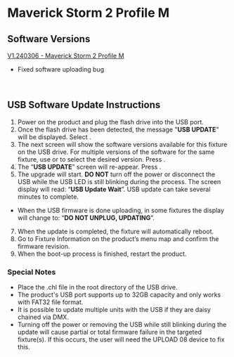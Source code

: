 # Maverick Storm 2 Profile M

## Software Versions

[V1.240306 - Maverick Storm 2 Profile M](https://github.com/Chauvet-Pro/MAVERICKSTORM2PROFILEM/blob/6b275290915e174eab71dc50e73aff3cf809ada2/firmware/V1.240306.zip)
- Fixed software uploading bug

&nbsp; 

## USB Software Update Instructions
1. Power on the product and plug the flash drive into the USB port.
2.	Once the flash drive has been detected, the message "**USB UPDATE**" will be displayed. Select **<YES>**.  
3.	The next screen will show the software versions available for this fixture on the USB drive.  For multiple versions of the software for the same fixture, use **<UP>** or **<DOWN>** to select the desired version.  Press **<ENTER>**.
4.	The “**USB UPDATE**” screen will re-appear.  Press **<YES>**.
5.	The upgrade will start. **DO NOT** turn off the power or disconnect the USB while the USB LED is still blinking during the process. The screen display will read: “**USB Update Wait**”. USB update can take several minutes to complete.
   - When the USB firmware is done uploading, in some fixtures the display will change to: “**DO NOT UNPLUG, UPDATING**”.
7.	When the update is completed, the fixture will automatically reboot.
8.	Go to Fixture Information on the product’s menu map and confirm the firmware revision.
9.	When the boot-up process is finished, restart the product.

### Special Notes
* Place the .chl file in the root directory of the USB drive.
* The product's USB port supports up to 32GB capacity and only works with FAT32 file format.
* It is possible to update multiple units with the USB if they are daisy chained via DMX.
* Turning off the power or removing the USB while still blinking during the update will cause partial or total firmware failure in the targeted fixture(s). If this occurs, the user will need the UPLOAD 08 device to fix this.
 

